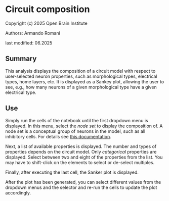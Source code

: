 # Circuit composition
Copyright (c) 2025 Open Brain Institute

Authors: Armando Romani

last modified: 06.2025

## Summary
This analysis displays the composition of a circuit model with respect to user-selected neuron properties, such as morphological types, electrical types, home layers, etc. It is displayed as a Sankey plot, allowing the user to see, e.g., how many neurons of a given morphological type have a given electrical type.

## Use
Simply run the cells of the notebook until the first dropdown menu is displayed. In this menu, select the *node set* to display the composition of. A node set is a conceptual group of neurons in the model, such as all inhibitory cells. For details see [this documentation](https://sonata-extension.readthedocs.io/en/latest/sonata_nodeset.html).

Next, a list of available properties is displayed. The number and types of properties depends on the circuit model. Only *categorical* properties are displayed. Select between two and eight of the properties from the list. You may have to shift-click on the elements to select or de-select multiples.

Finally, after executing the last cell, the Sanker plot is displayed.

After the plot has been generated, you can select different values from the dropdown menus and the selector and re-run the cells to update the plot accordingly.